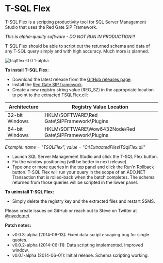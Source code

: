T-SQL Flex
==========

T-SQL Flex is a scripting productivity tool for SQL Server Management Studio that uses the Red Gate SIP Framework.

*This is alpha-quality software - DO NOT RUN IN PRODUCTION!!!*

T-SQL Flex should be able to script out the returned schema and data of any T-SQL query simply and with high accuracy.  Much more is planned.



![tsqlflex-0 0 1-alpha](https://cloud.githubusercontent.com/assets/3755379/3141685/44ecfa22-e992-11e3-8f0b-fe49879dae80.png)


**To install T-SQL Flex:**
  * Download the latest release from the [GitHub releases page](https://github.com/nycdotnet/TSqlFlex/releases).
  * Install the [Red Gate SIP framework](http://documentation.red-gate.com/display/MA/Redistributing+the+framework).
  * Create a new registry string value (REG_SZ) in the appropriate location to point to the extracted TSQLFlex.dll:

|Architecture|Registry Value Location|
|----|-----|
|32-bit Windows|HKLM\SOFTWARE\Red Gate\SIPFramework\Plugins|
|64-bit Windows|HKLM\SOFTWARE\Wow6432Node\Red Gate\SIPFramework\Plugins|
*Example: name = "TSQLFlex", value = "C:\ExtractedFiles\TSqlFlex.dll"*
  * Launch SQL Server Management Studio and click the T-SQL Flex button.
  * Fix the window positioning (will be better in next release).
  * Type one or more queries in the top panel and click the Run'n'Rollback button.  T-SQL Flex will run your query in the scope of an ADO.NET Transaction that is rolled-back when the batch completes.  The schema returned from those queries will be scripted in the lower panel.

**To uninstall T-SQL Flex:**
  * Simply delete the registry key and the extracted files and restart SSMS.

Please create issues on GitHub or reach out to Steve on Twitter at [@nycdotnet](https://twitter.com/nycdotnet).

**Patch notes:**
  * v0.0.3-alpha (2014-06-13): Fixed data script escaping bug for single quotes.
  * v0.0.2-alpha (2014-06-11): Data scripting implemented.  Improved window.
  * v0.0.1-alpha (2014-06-01): Initial release.  Schema scripting working.